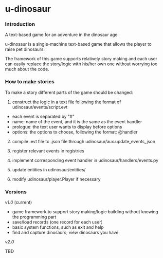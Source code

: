 # u-dinosaur

### Introduction

A text-based game for an adventure in the dinosaur age

u-dinosaur is a single-machine text-based game that allows the player to raise pet dinosaurs.

The framework of this game supports relatively story making and each user can easily replace the story/logic with his/her own one without worrying too much about the code.

### How to make stories

To make a story different parts of the game should be changed:

1. construct the logic in a text file following the format of udinosaur/events/script.evt

  - each event is separated by "#"
  - name: name of the event, and it is the same as the event handler
  - prologue: the text user wants to display before options
  - options: the options to choose, following the format: <display text>@handler

2. compile .evt file to .json file through udinosaur/aux.update_events_json

3. register relevant events in registries

4. implement corresponding event handler in udinosaur/handlers/events.py

5. update entities in udinosaur/entities/

6. modify udinosaur/player.Player if necessary

### Versions

_v1.0_ (current)

- game framework to support story making/logic building without knowing the programming part
- save/load records (one record for each user)
- basic system functions, such as exit and help
- find and capture dinosaurs; view dinosaurs you have


_v2.0_

TBD

##
